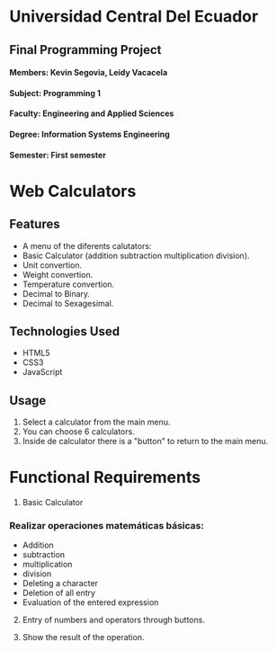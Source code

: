 # Universidad Central Del Ecuador
## Final Programming Project
#### Members: Kevin Segovia, Leidy Vacacela
#### Subject: Programming 1
#### Faculty: Engineering and Applied Sciences
#### Degree: Information Systems Engineering
#### Semester: First semester

# Web Calculators

## Features
  - A menu of the diferents calutators:
  - Basic Calculator (addition subtraction multiplication division).
  - Unit convertion.
  - Weight convertion.
  - Temperature convertion.
  - Decimal to Binary.
  - Decimal to Sexagesimal.
    
## Technologies Used
- HTML5
- CSS3
- JavaScript

## Usage
1. Select a calculator from the main menu.
2. You can choose 6 calculators.
3. Inside de calculator there is a "button" to return to the main menu.

# Functional Requirements
1. Basic Calculator
   
### Realizar operaciones matemáticas básicas:
- Addition
- subtraction 
- multiplication 
- division
- Deleting a character
- Deletion of all entry
- Evaluation of the entered expression

2. Entry of numbers and operators through buttons.

3.	Show the result of the operation.
